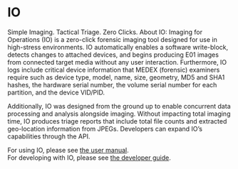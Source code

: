 # IO
Simple Imaging. Tactical Triage. Zero Clicks.
About IO:
Imaging for Operations (IO) is a zero-click forensic imaging tool designed for use in high-stress environments. IO automatically enables a software write-block, detects changes to attached devices, and begins producing E01 images from connected target media without any user interaction. Furthermore, IO logs include critical device information that MEDEX (forensic) examiners require such as device type, model, name, size, geometry, MD5 and SHA1 hashes, the hardware serial number, the volume serial number for each partition, and the device VID/PID.  
   
Additionally, IO was designed from the ground up to enable concurrent data processing and analysis alongside imaging. Without impacting total imaging time, IO produces triage reports that include total file counts and extracted geo-location information from JPEGs. Developers can expand IO’s capabilities through the API.  

For using IO, please see [the user manual](https://github.com/ciphertechsolutions/IO/blob/master/docs/IO%20User%20Manual.pdf).  
For developing with IO, please see [the developer guide](https://github.com/ciphertechsolutions/IO/blob/master/docs/IO%20Developer%20Guide.pdf).

